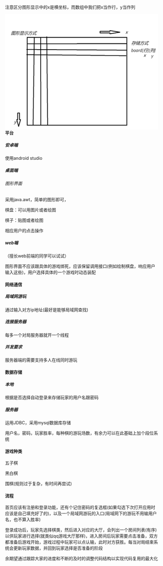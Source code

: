 注意区分图形显示中的x是横坐标，而数组中我们把x当作行，y当作列

<img src="./assets/数组的说明.png" alt="数组的说明" style="zoom:50%;float:left" />

#### 平台

##### 安卓端

使用android studio

##### 桌面端

###### 图形界面

采用java.awt，简单的图形即可，

棋盘：可以用图片或者绘图

棋子：贴图或者绘图

相应用户的点击操作

##### web端

（擅长web前端的同学可以试试）

图形界面不应该跟具体的游戏绑死，应该保留调用接口(例如绘制棋盘，响应用户输入这些)，用户选择具体的一个游戏时动态装配

#### 网络通信

##### 局域网游玩

通过输入对方ip地址(最好是能够局域网查找)

##### 连接服务器

每多一个对局服务器就开一个线程

##### 并发要求

服务器端的需要支持多人在线同时游玩

#### 数据存储

##### 本地

根据是否选择自动登录来存储玩家的用户名跟密码

##### 服务器

运用JDBC，采用mysql数据库存储

用户名，密码，玩家胜率，每种棋的游玩场数，有余力可以在此基础上加个段位系统

#### 游戏种类

五子棋

黑白棋

围棋(规则过于复杂，有时间再尝试)

#### 流程

首页应该有注册和登录功能，还有个记住密码的复选框(如果勾选下次打开应用时应该是自己填充好了的)，以及一个局域网游玩的入口(局域网下的游玩不用输用户名，也不算入胜率)

登录成功后，玩家先选择棋类，然后进入对应的大厅，会列出一个房间列表(有序)以供玩家进行选择(就类似qq游戏大厅那样)，进入房间后玩家需要点击准备，双方都准备后游戏开始，游戏过程中玩家可以点认输，此时对方获胜。每当对局结束系统会更新玩家数据，并回到玩家选择是否准备的阶段

余期望通过跟踪大家的进度和不断的及时的调整代码结构以实现代码复用的最大化